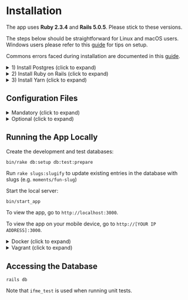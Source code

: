 # Installation

The app uses  **Ruby 2.3.4** and **Rails 5.0.5**. Please stick to these versions.

The steps below should be straightforward for Linux and macOS users. Windows
users please refer to this [guide](https://gist.github.com/KelseyDH/11198922)
for tips on setup.

Commons errors faced during installation are documented in this
[guide](https://github.com/julianguyen/ifme/blob/master/COMMON_ERRORS.md).

<details>
  <summary>1) Install Postgres (click to expand)</summary>

## Postgres

After installing Postgres, if you are asked to create a new user, please follow
these [instructions](https://github.com/julianguyen/ifme/blob/master/COMMON_ERRORS.md#postgresql-bad-connection).

### A. macOS

Install via [Homebrew](http://brew.sh/)

`brew install postgresql`

then start the postgres server:

`postgres -D /usr/local/var/postgres`

For more information, follow
[this postgresql guide](http://exponential.io/blog/2015/02/21/install-postgresql-on-mac-os-x-via-brew/)
for a more detailed setup

### B. Linux

Install using your package management software (e.g. apt, yum, etc.).

It may also be necessary to install a separate development files package or the
Ruby gem may not compile. On Ubuntu/Debian, this package is called
postgresql-server-dev-X.Y (e.g. postgresql-server-dev-9.4). If you are unsure of
what the package is for your distribution, continue following the instructions;
usually bundler will let you know what you need to install.

Most likely, PostgreSQL will be running under a new user called "postgresql" and
your user will not have permission to connect to the database. You can add
yourself as a user by running:

```
sudo -u postgres createuser -s $(whoami)
createdb $(whoami)
```

### C. Windows

Install via [graphical installer](http://www.postgresql.org/download/windows/)

## Install Gems

After cloning the app on your local machine, in your terminal run the following
command in the `/ifme` directory

```
bundle install
```
</details>

<details>
  <summary>2) Install Ruby on Rails (click to expand)</summary>

## Ruby on Rails

If you do not have Rails, use this handy [guide](http://installrails.com).

If you're updating an existing installation through RVM or rbenv, continue to
(A) or (B).

### Option (A) RVM

Assuming you have [RVM](https://rvm.io/rvm/install) installed, update to the
latest version

```
rvm get stable --autolibs=enable
```

**Close and re-open the terminal window**

```
rvm install ruby-2.3.4
```

Check that Ruby has been updated by running `ruby -v`.

### Option (B) rbenv

Follow instructions for updating rbenv at the project's [GitHub](https://github.com/rbenv/rbenv).
Make sure you also upgrade `ruby-build` if you used Homebrew to install rbenv.

Run the following to install Ruby 2.3.4:

```
rbenv install 2.3.4
```

## Gems: After updating or installing Ruby

Update the gem manager by running `gem update --system`.

Update your gems by running `gem update`.

If you are missing `bundler`, please install it

```
gem install bundler
```

Make a gemset for the specific Ruby on Rails version through RVM or rbenv.
Continue to (A) or (B).

### Option (A) RVM

```
rvm use ruby-2.3.4@rails5.0.5 --create
```

### Option (B) rbenv

 [rbenv-gemset](https://github.com/jf/rbenv-gemset)
</details>

<details>
  <summary>3) Install Yarn (click to expand)</summary>

## Install Yarn

There are step-by-steps [here](https://yarnpkg.com/en/docs/install) for all of the major operating systems.

```
cd client/
yarn install
```

</details>

## Configuration Files

<details>
  <summary>Mandatory (click to expand)</summary>

### Mandatory

There are two config files: `config/env/test.env` and
`config/env/development.env`. To run the app locally, you should modify
`test.env` and `development.env`. They are ignored in git to prevent
accidentally committing sensitive information.

#### Automatic setup

For your development and test environments, you can automatically generate the
env files by running `bin/rake setup_workspace`.

#### Manual setup

Copy the sample files to create your own configuration files:

`cp config/env/test.example.env config/env/test.env`
`cp config/env/development.example.env config/env/development.env`

Run `rake secret` twice to generate values for `SECRET_KEY_BASE` and
`DEVISE_SECRET_KEY`. The values in `test.env` and `development.env` can be the
same.

BE CAREFUL: The secret should be in the test.env and development.env NOT the
config/env/test.example.env or config/env/development.example.env files.
The example files are not ignored by git.
</details>

<details>
  <summary>Optional (click to expand)</summary>

### Optional
The following are not mandatory, but are required if you would like to test/use
these features.

#### Pusher

[Pusher](http://pusher.com) is used in-app notifications. If you would like to
use this feature in your local environment, please create your own account,
generate keys, and update `PUSHER_APP_ID`, `PUSHER_KEY`, `PUSHER_SECRET` in
`config/env/test.env` and `config/env/development.env`.

#### Google OAuth 2.0 IDs

[Google OAuth 2.0 IDs](https://console.developers.google.com) is used for
OAuth (Sign in with Google) and Calendars (refill dates for Medications).
If you would like to use this feature in your local environment, please create
your own account, generate keys, and update `GOOGLE_CLIENT_ID` and
`GOOGLE_CLIENT_SECRET` in `config/env/test.env` and `config/env/development.env`.
You'll need to activate both the Google+ API and the Contacts API for OAuth, and
the Calendar API for Calendars. Under the credentials tab, make sure to add the
Authorized redirect URI as `http://localhost:3000/users/auth/google_oauth2/callback`.
Note, you may have to hit the Save button twice for this to take effect.

We have a [wiki](https://github.com/julianguyen/ifme/wiki/Setup-Google-Auth-for-Testing)
with step by step instructions if you get lost in the process.

#### Google API

[Google API](https://console.developers.google.com) is used for location
autocomplete, specifically the Maps JavaScript API (which needs to be activated).
If you would like to use this feature in your local environment, please create]
your own account, generate keys, and update `GOOGLE_API_KEY` in
`config/env/test.env` and `config/env/development.env`.

We have a [wiki](https://github.com/julianguyen/ifme/wiki/Setup-Google-Auth-for-Testing)
with step by step instructions if you get lost in the process.

#### Cloudinary

[Cloudinary](https://cloudinary.com) is used to store profile pictures. If you
would like to use this feature in your local environment, please create your own
]account, generate keys, and update `CLOUDINARY_CLOUD_NAME`,
`CLOUDINARY_API_KEY`, and `CLOUDINARY_API_SECRET` in `config/env/test.env` and
`config/env/development.env`.

If want to generate
[static images](http://cloudinary.com/blog/how_to_deliver_your_static_images_through_a_cdn_in_ruby_on_rails)
through the Cloudinary CDN, run `heroku run rake cloudinary:sync_static`.

#### Email Notifications

To get email notifications working, you must configure SMTP settings in
`config/env/test.env` and `config/env/development.env`.

The following [guide](https://launchschool.com/blog/handling-emails-in-rails)
from Launch School is helpful.

Please do not test these with the [Testing Accounts](#testing-accounts). Create
new accounts with valid email addresses!

If you want to test out scheduled emails, run the following commands:

`bundle exec rake scheduler:send_take_medication_reminders`

`bundle exec rake scheduler:send_refill_reminders`

`bundle exec rake scheduler:send_perform_strategy_reminders`

`bundle exec rake scheduler:send_meeting_reminders`

#### Letter Opener

The gem `letter_opener` enables test e-mails to be sent without actually sending
an e-mail accidentally to someone through SMTP.

You can disable this gem when you deploy the app by commenting it out.

```
# gem "letter_opener", :group => :development
```

You can read more about this gem [here](https://github.com/ryanb/letter_opener).

#### Secret Share

Secret Share is a feature to share a moment, with a secret URL for a certain amount of time.

You can enable this feature by adding `config.secret_share_enabled = true` to the development.rb file.

</details>

## Running the App Locally

Create the development and test databases:

```bash
bin/rake db:setup db:test:prepare
```

Run `rake slugs:slugify` to update existing entries in the database with slugs
(e.g. `moments/fun-slug`)

Start the local server:
```
bin/start_app
```

To view the app, go to `http://localhost:3000`.

To view the app on your mobile device, go to `http://[YOUR IP ADDRESS]:3000`.

<details>
  <summary>Docker (click to expand)</summary>

### Docker

Assuming [Docker](https://www.docker.com) is setup, you can start the server
using

```
docker-compose up
```

or open a shell using

```
docker-compose -f docker-compose.yml -f docker-compose.test.yml run --rm app
bash
```
</details>

<details>
  <summary>Vagrant (click to expand)</summary>

### Vagrant

Assuming [Vagrant](https://www.vagrantup.com/docs/installation/) is setup, you
can add the following line to your Vagrantfile. Make sure to add it exactly as
below - with `:` and not quotes, or it may not work properly.


```
config.vm.network :forwarded_port, guest: 3000, host: 3000
```

Rails binds to 127.0.0.1, so you may need to specify 0.0.0.0 when starting the
server for localhost.

```
bin/rails server -b 0.0.0.0
```
</details>

## Accessing the Database

```
rails db
```

Note that `ifme_test` is used when running unit tests.
